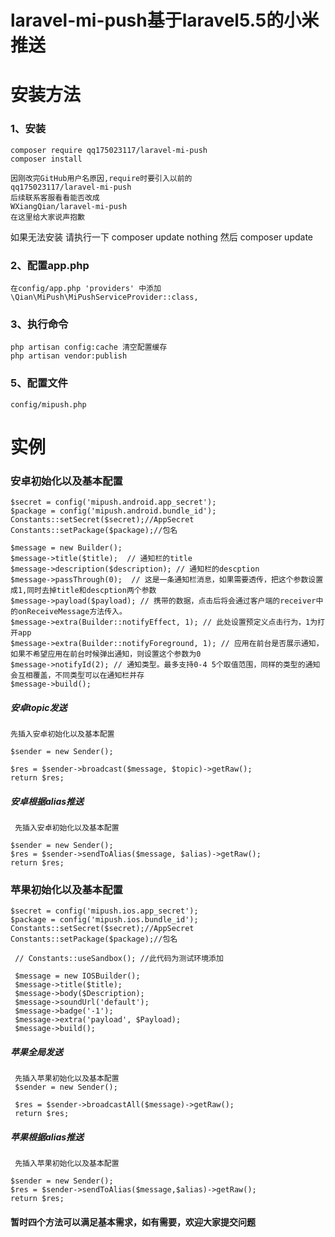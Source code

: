 # laravel-mi-push基于laravel5.5的小米推送

# 安装方法
### 1、安装
    composer require qq175023117/laravel-mi-push
    composer install
    
```
因刚改完GitHub用户名原因,require时要引入以前的
qq175023117/laravel-mi-push
后续联系客服看看能否改成 
WXiangQian/laravel-mi-push
在这里给大家说声抱歉
```
 如果无法安装 请执行一下 composer update nothing 然后 composer update
 
 
###  2、配置app.php

    在config/app.php 'providers' 中添加 \Qian\MiPush\MiPushServiceProvider::class,
   
   
###  3、执行命令
    php artisan config:cache 清空配置缓存 
    php artisan vendor:publish 

###  5、配置文件
    config/mipush.php

# 实例

### 安卓初始化以及基本配置

    $secret = config('mipush.android.app_secret');
    $package = config('mipush.android.bundle_id');
    Constants::setSecret($secret);//AppSecret
    Constants::setPackage($package);//包名
    
    $message = new Builder();
    $message->title($title);  // 通知栏的title
    $message->description($description); // 通知栏的descption
    $message->passThrough(0);  // 这是一条通知栏消息，如果需要透传，把这个参数设置成1,同时去掉title和descption两个参数
    $message->payload($payload); // 携带的数据，点击后将会通过客户端的receiver中的onReceiveMessage方法传入。
    $message->extra(Builder::notifyEffect, 1); // 此处设置预定义点击行为，1为打开app
    $message->extra(Builder::notifyForeground, 1); // 应用在前台是否展示通知，如果不希望应用在前台时候弹出通知，则设置这个参数为0
    $message->notifyId(2); // 通知类型。最多支持0-4 5个取值范围，同样的类型的通知会互相覆盖，不同类型可以在通知栏并存
    $message->build();
        
##### 安卓topic发送

    先插入安卓初始化以及基本配置
            
    $sender = new Sender();
  
    $res = $sender->broadcast($message, $topic)->getRaw();
    return $res;

##### 安卓根据alias推送
    
     先插入安卓初始化以及基本配置
    
    $sender = new Sender();
    $res = $sender->sendToAlias($message, $alias)->getRaw();
    return $res;
    
### 苹果初始化以及基本配置

    $secret = config('mipush.ios.app_secret');
    $package = config('mipush.ios.bundle_id');
    Constants::setSecret($secret);//AppSecret
    Constants::setPackage($package);//包名
    
     // Constants::useSandbox(); //此代码为测试环境添加
     
     $message = new IOSBuilder();
     $message->title($title);
     $message->body($Description);
     $message->soundUrl('default');
     $message->badge('-1');
     $message->extra('payload', $Payload);
     $message->build();
     
##### 苹果全局发送
     
     先插入苹果初始化以及基本配置
     $sender = new Sender();

     $res = $sender->broadcastAll($message)->getRaw();
     return $res;


##### 苹果根据alias推送
        
     先插入苹果初始化以及基本配置
     
    $sender = new Sender();
    $res = $sender->sendToAlias($message,$alias)->getRaw();
    return $res;

#### 暂时四个方法可以满足基本需求，如有需要，欢迎大家提交问题
